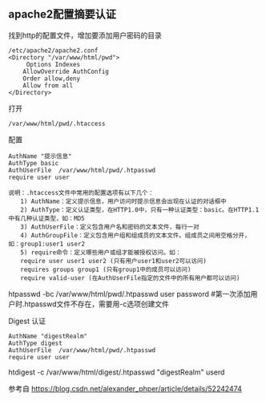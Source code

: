 ## apache2配置摘要认证

找到http的配置文件，增加要添加用户密码的目录

	/etc/apache2/apache2.conf
	<Directory "/var/www/html/pwd">                                                                                                                                                                     
	     Options Indexes          
	    AllowOverride AuthConfig 
	    Order allow,deny         
	    Allow from all           
	</Directory>   


打开

	/var/www/html/pwd/.htaccess
配置

	AuthName "提示信息"                                                                                                                                                                                 
	AuthType basic   
	AuthUserFile  /var/www/html/pwd/.htpasswd
	require user user

	说明：.htaccess文件中常用的配置选项有以下几个：
	　　1) AuthName：定义提示信息，用户访问时提示信息会出现在认证的对话框中
	　　2) AuthType：定义认证类型，在HTTP1.0中，只有一种认证类型：basic。在HTTP1.1中有几种认证类型，如：MD5
	　　3) AuthUserFile：定义包含用户名和密码的文本文件，每行一对
	　　4) AuthGroupFile：定义包含用户组和组成员的文本文件。组成员之间用空格分开，如：group1:user1 user2
	　　5) require命令：定义哪些用户或组才能被授权访问。如：
	　　require user user1 user2 (只有用户user1和user2可以访问)
	　　requires groups group1 (只有group1中的成员可以访问)
	　　require valid-user (在AuthUserFile指定的文件中的所有用户都可以访问)


htpasswd -bc /var/www/html/pwd/.htpasswd user password  #第一次添加用户时.htpasswd文件不存在，需要用-c选项创建文件 


Digest 认证

	AuthName "digestRealm"                                                                                                                                                                                 
	AuthType digest   
	AuthUserFile  /var/www/html/pwd/.htpasswd
	require user user

htdigest -c /var/www/html/digest/.htpasswd "digestRealm" userd

参考自 https://blog.csdn.net/alexander_phper/article/details/52242474                   